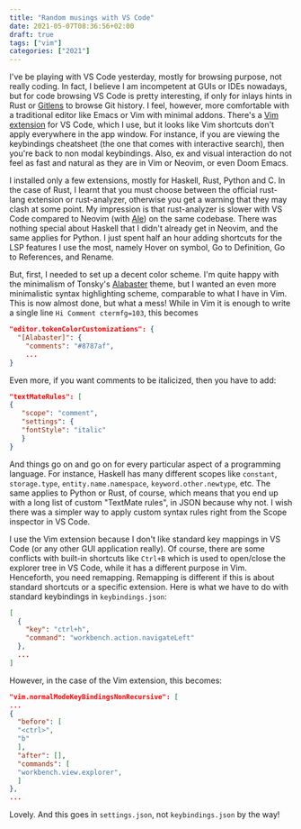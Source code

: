 ```yaml
---
title: "Random musings with VS Code"
date: 2021-05-07T08:36:56+02:00
draft: true
tags: ["vim"]
categories: ["2021"]
---
```


I've be playing with VS Code yesterday, mostly for browsing purpose, not really coding. In fact, I believe I am incompetent at GUIs or IDEs nowadays, but for code browsing VS Code is pretty interesting, if only for inlays hints in Rust or [Gitlens](https://gitlens.amod.io/) to browse Git history. I feel, however, more comfortable with a traditional editor like Emacs or Vim with minimal addons. There's a [Vim extension](https://marketplace.visualstudio.com/items?itemName=vscodevim.vim) for VS Code, which I use, but it looks like Vim shortcuts don't apply everywhere in the app window. For instance, if you are viewing the keybindings cheatsheet (the one that comes with interactive search), then you're back to non modal keybindings. Also, ex and visual interaction do not feel as fast and natural as they are in Vim or Neovim, or even Doom Emacs.

I installed only a few extensions, mostly for Haskell, Rust, Python and C. In the case of Rust, I learnt that you must choose between the official rust-lang extension or rust-analyzer, otherwise you get a warning that they may clash at some point. My impression is that rust-analyzer is slower with VS Code compared to Neovim (with [Ale](https://github.com/dense-analysis/ale)) on the same codebase. There was nothing special about Haskell that I didn't already get in Neovim, and the same applies for Python. I just spent half an hour adding shortcuts for the LSP features I use the most, namely Hover on symbol, Go to Definition, Go to References, and Rename.

But, first, I needed to set up a decent color scheme. I'm quite happy with the minimalism of Tonsky's [Alabaster](https://github.com/tonsky/vscode-theme-alabaster) theme, but I wanted an even more minimalistic syntax highlighting scheme, comparable to what I have in Vim. This is now almost done, but what a mess! While in Vim it is enough to write a single line `Hi Comment ctermfg=103`, this becomes

```json
"editor.tokenColorCustomizations": {
  "[Alabaster]": {
    "comments": "#8787af",
    ...
}
```

Even more, if you want comments to be italicized, then you have to add:

```json
"textMateRules": [
{
   "scope": "comment",
   "settings": {
   "fontStyle": "italic"
   }
}
```

And things go on and go on for every particular aspect of a programming language. For instance, Haskell has many different scopes like `constant`, `storage.type`, `entity.name.namespace`, `keyword.other.newtype`, etc. The same applies to Python or Rust, of course, which means that you end up with a long list of custom "TextMate rules", in JSON because why not. I wish there was a simpler way to apply custom syntax rules right from the Scope inspector in VS Code.

I use the Vim extension because I don't like standard key mappings in VS Code (or any other GUI application really). Of course, there are some conflicts with built-in shortcuts like `Ctrl+B` which is used to open/close the explorer tree in VS Code, while it has a different purpose in Vim. Henceforth, you need remapping. Remapping is different if this is about standard shortcuts or a specific extension. Here is what we have to do with standard keybindings in `keybindings.json`:


```json
[
  {
    "key": "ctrl+h",
    "command": "workbench.action.navigateLeft"
  },
  ...
]
```

However, in the case of the Vim extension, this becomes:


```json
"vim.normalModeKeyBindingsNonRecursive": [
...
{
  "before": [
  "<ctrl>",
  "b"
  ],
  "after": [],
  "commands": [
  "workbench.view.explorer",
  ]
},
...
```

Lovely. And this goes in `settings.json`, not `keybindings.json` by the way!
